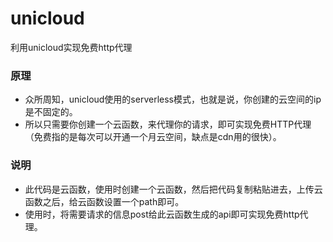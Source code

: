 # unicloud
利用unicloud实现免费http代理

### 原理
  - 众所周知，unicloud使用的serverless模式，也就是说，你创建的云空间的ip是不固定的。
  - 所以只需要你创建一个云函数，来代理你的请求，即可实现免费HTTP代理（免费指的是每次可以开通一个月云空间，缺点是cdn用的很快）。

### 说明
  - 此代码是云函数，使用时创建一个云函数，然后把代码复制粘贴进去，上传云函数之后，给云函数设置一个path即可。
  - 使用时，将需要请求的信息post给此云函数生成的api即可实现免费http代理。
